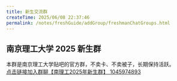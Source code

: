 ```yaml
---
title: 新生交流群
createTime: 2025/06/08 22:37:46
permalink: /notes/freshGuide/addGroup/freshmanChatGroups.html
---
```

## 南京理工大学 2025 新生群

本群是南京理工大学贴吧的官方群，不卖卡、不卖被子，长期保持活跃。  
[点击链接加入群聊【南理工2025年新生群】 1045974893   ](https://qm.qq.com/q/QTfKxShMGu)
